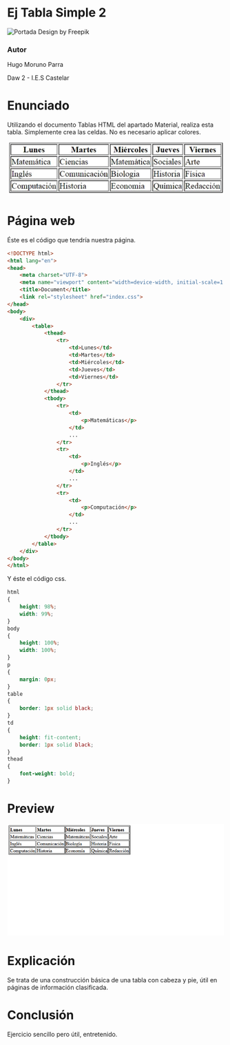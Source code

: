 # Ej Tabla Simple 2

![Portada](../imgs/portada.jpg)
Design by Freepik

### Autor

Hugo Moruno Parra  

Daw 2 - I.E.S Castelar

<div style="page-break-after: always;"></div>

# Enunciado

Utilizando el documento Tablas HTML del apartado Material, realiza esta tabla. Simplemente crea las celdas. No es necesario aplicar colores.

![Enunciado](img.bmp)

# Página web

Éste es el código que tendría nuestra página.

```html
<!DOCTYPE html>
<html lang="en">
<head>
    <meta charset="UTF-8">
    <meta name="viewport" content="width=device-width, initial-scale=1.0">
    <title>Document</title>
    <link rel="stylesheet" href="index.css">
</head>
<body>
    <div>
        <table>
            <thead>
                <tr>
                    <td>Lunes</td>
                    <td>Martes</td>
                    <td>Miércoles</td>
                    <td>Jueves</td>
                    <td>Viernes</td>
                </tr>
            </thead>
            <tbody>
                <tr>
                    <td>
                        <p>Matemáticas</p>
                    </td>
                    ...
                </tr>
                <tr>
                    <td>
                        <p>Inglés</p>
                    </td>
                    ...
                </tr>
                <tr>
                    <td>
                        <p>Computación</p>
                    </td>
                    ...
                </tr>
            </tbody>
        </table>
    </div>
</body>
</html>
```

<div style="page-break-after: always;"></div>

Y éste el código css.

```css
html
{
    height: 98%;
    width: 99%;
}
body
{
    height: 100%;
    width: 100%;
}
p
{
    margin: 0px;
}
table
{
    border: 1px solid black;
}
td
{
    height: fit-content;
    border: 1px solid black;
}
thead
{
    font-weight: bold;
}
```

<div style="page-break-after: always;"></div>

# Preview

![Vista final de la página](./preview.png)

# Explicación


Se trata de una construcción básica de una tabla con cabeza y pie, útil en páginas de información clasificada.

# Conclusión

Ejercicio sencillo pero útil, entretenido.
